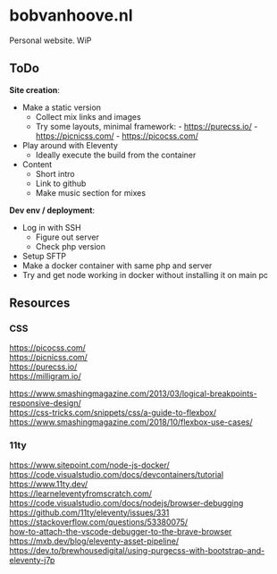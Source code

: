 # bobvanhoove.nl

Personal website. WiP

## ToDo

__Site creation__:  
- Make a static version
  - Collect mix links and images
  - Try some layouts, minimal framework:
		- https://purecss.io/ 
		- https://picnicss.com/
		- https://picocss.com/
- Play around with Eleventy
	- Ideally execute the build from the container
- Content
	- Short intro
	- Link to github
	- Make music section for mixes

__Dev env / deployment__:
- Log in with SSH
	- Figure out server
	- Check php version
- Setup SFTP
- Make a docker container with same php and server
- Try and get node working in docker without installing it on main pc

## Resources

### CSS

https://picocss.com/  
https://picnicss.com/  
https://purecss.io/  
https://milligram.io/  

https://www.smashingmagazine.com/2013/03/logical-breakpoints-responsive-design/  
https://css-tricks.com/snippets/css/a-guide-to-flexbox/  
https://www.smashingmagazine.com/2018/10/flexbox-use-cases/  

### 11ty

https://www.sitepoint.com/node-js-docker/  
https://code.visualstudio.com/docs/devcontainers/tutorial  
https://www.11ty.dev/  
https://learneleventyfromscratch.com/  
https://code.visualstudio.com/docs/nodejs/browser-debugging  
https://github.com/11ty/eleventy/issues/331  
https://stackoverflow.com/questions/53380075/  
[how-to-attach-the-vscode-debugger-to-the-brave-browser](https://stackoverflow.com/questions/53380075/how-to-attach-the-vscode-debugger-to-the-brave-browser)  
https://mxb.dev/blog/eleventy-asset-pipeline/  
https://dev.to/brewhousedigital/using-purgecss-with-bootstrap-and-eleventy-j7p  


